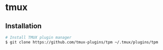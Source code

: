 # tmux

## Installation

```bash
# Install TMUX plugin manager
$ git clone https://github.com/tmux-plugins/tpm ~/.tmux/plugins/tpm
```
